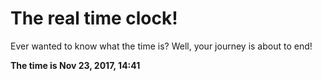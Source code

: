 # The real time clock!

Ever wanted to know what the time is? Well, your journey is about to end!

**The time is Nov 23, 2017, 14:41**
